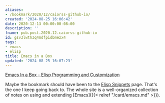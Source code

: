 ```yaml
---
aliases:
- /bookmark/2020/12/caiorss-github-io/
created: '2024-08-25 16:06:42'
date: 2020-12-13 00:00:00-08:00
description: ''
fname: pub.post.2020.12.caiorss-github-io
id: gsv3lwth3q4mdfpidbmezx4
tags:
- emacs
- elisp
title: Emacs in a Box
updated: '2024-08-25 16:07:23'
---
```


[Emacs In a Box - Elisp Programming and Customization](https://caiorss.github.io/Emacs-Elisp-Programming/)

Maybe the bookmark should have been to the [Elisp Snippets](https://caiorss.github.io/Emacs-Elisp-Programming/Elisp_Snippets.html) page.
That's the one I keep going back to. The whole site is a well-organized collection of notes on using and extending [Emacs]({{< relref "/card/emacs.md" >}}).